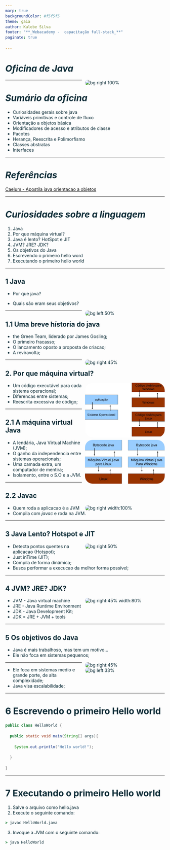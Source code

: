 ```yaml
---
marp: true
backgroundColor: #f5f5f5
theme: gaia
author: Kalebe Silva
footer: "**_Webacademy -  capacitação full-stack_**"
paginate: true

---
```

<style>
    :root{
        
        color: #092a35;
    }
    h1, h2 {
       
        font-weight: bold;
    },
    p{
       font-family: Roboto;
       font-weight: normal;
       font-size: 30px; 
    }

</style>


# *Oficina de Java*  

![bg right 100%](https://logos-download.com/wp-content/uploads/2016/10/Java_logo_icon.png)

---

# *Sumário da oficina*

* Curiosidades gerais sobre java
* Variáveis primitivas e controle de fluxo
* Orientação a objetos básica
* Modificadores de acesso e atributos de classe
* Pacotes 
* Herança, Reescrita e Polimorfismo
* Classes abstratas 
* Interfaces
---

# *Referências*

[Caelum - Apostila java orientacao a objetos](https://www.caelum.com.br/apostila/apostila-java-orientacao-objetos.pdf)

---
# *Curiosidades sobre a linguagem*

1. Java 
2. Por que máquina virtual?
3. Java é lento? HotSpot e JIT
3. JVM? JRE? JDK? 
3. Os objetivos do Java
3. Escrevendo o primeiro hello word
3. Executando o primeiro hello world

  
---

## 1  Java 

* Por que java?

* Quais são eram seus objetivos?



![ bg left:50% ](https://i.pinimg.com/originals/e8/a0/df/e8a0dfeff81796f2993238f6be9d72fe.jpg)

---

## 1.1  Uma breve hístoria do java

- the Green	Team, liderado por James Gosling;
- O primeiro fracasso;
- O lancamento oposto a proposta de criacao; 
-  A reviravolta;

![bg right:45% ](https://th.bing.com/th/id/R.def93d0484ede0767cf06d453ed62afd?rik=6grLXV3ZZs0pPQ&riu=http%3a%2f%2f1.bp.blogspot.com%2f-dJAe_zEuTzQ%2fUchogDosx-I%2fAAAAAAAACQE%2fh32Z1a2WT3w%2fw1200-h630-p-k-no-nu%2fJamesGoslingJava.jpg&ehk=anaR18y4PX7pMnIkONZ7N7eauaObklx2oXD7e56XLQw%3d&risl=&pid=ImgRaw&r=0)


---
<style>
    img{
        display: flex;
        justify-content: space-between;
        width: 50%;
        float: right;
        border-radius: 24px;
        border: 0 5px;
        margin: 0px 0px 0px 10px;
    }

</style>
## 2. Por que máquina virtual? 

![](/img/teeste.png)

* Um código executável para cada sistema operacional;
* Diferencas entre sistemas;
* Reescrita excessiva de código;

---

## 2.1 A máquina virtual Java

![](/img/Maquina%20virtual%20java.png)

* A lendária, Java Virtual Machine (JVM);
* O ganho da independencia entre sistemas operacionais;
* Uma camada extra, um computador de mentira;
* Isolamento, entre o S.O e a JVM.

---

## 2.2 Javac

![bg right width:100%](https://th.bing.com/th/id/OIP.KbO0wH-DUTb_f8__Cuch_gAAAA?rs=1&pid=ImgDetMain)

* Quem roda a aplicacao é a JVM
* Compila com _javac_ e roda na JVM.

---

## 3 Java Lento? Hotspot e JIT

![bg right:50%](https://extra.globo.com/incoming/7328629-a97-db8/w976h550-PROP/filas-banco.jpg)

* Detecta pontos quentes na aplicacao (Hotspot);
* Just inTime (JIT);
* Compila de forma dinâmica;
* Busca performar a execucao da melhor forma possível;

---

## 4 JVM? JRE? JDK?

![bg right:45% width:80% ](https://i.pinimg.com/originals/e6/87/5f/e6875fa926dbb8127cabaeb5e19ea93c.jpg)

* JVM - Java virtual machine
* JRE - Java Runtime	Environment
* JDK - Java Development Kit;
* JDK = JRE + JVM + tools

---

## 5 Os objetivos do Java

* Java é mais trabalhoso, mas tem um motivo...
* Ele não foca em sistemas pequenos;


![bg right:45%](https://th.bing.com/th/id/R.c5a7297881e4605284b7e53f3121e1d0?rik=457%2fDS4Ok6exww&riu=http%3a%2f%2f1.bp.blogspot.com%2f_fU7LdRkUMVM%2fTSC6u0M17jI%2fAAAAAAAADhE%2fHZrQKLQ6IIA%2fs1600%2fMO7036.jpg&ehk=Em71KbTQcZr2Rn08BuzzRsvuc8iDeopuLrI%2fDcsf%2fPY%3d&risl=&pid=ImgRaw&r=0)

---

![bg left:33%](https://i.pinimg.com/originals/e1/42/85/e142852e67d0e9e2126debf7c42490cc.jpg)

* Ele foca em sistemas medio e grande porte, de alta complexidade;
* Java visa escalabilidade;

--- 

# 6 Escrevendo o primeiro Hello world

```Java
public class HelloWorld {
  
  public static void main(String[] args){
    
    System.out.println("Hello world!");
    
  }
  
}
```
---

# 7 Executando o primeiro Hello world

1. Salve o arquivo como hello.java
2. Execute o seguinte comando:

```cmd
> javac HelloWorld.java
```
3. Invoque a JVM com o seguinte comando:

```cmd
> java HelloWorld
``` 



